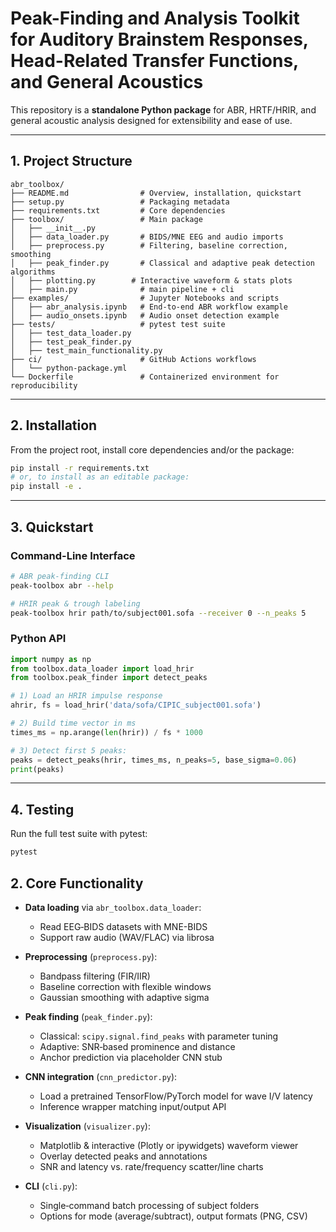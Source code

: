 # Peak-Finding and Analysis Toolkit for Auditory Brainstem Responses, Head-Related Transfer Functions, and General Acoustics

This repository is a **standalone Python package** for ABR, HRTF/HRIR, and general acoustic analysis designed for extensibility and ease of use.

---

## 1. Project Structure
```
abr_toolbox/
├── README.md                # Overview, installation, quickstart
├── setup.py                 # Packaging metadata
├── requirements.txt         # Core dependencies
├── toolbox/                 # Main package
│   ├── __init__.py
│   ├── data_loader.py       # BIDS/MNE EEG and audio imports
│   ├── preprocess.py        # Filtering, baseline correction, smoothing
│   ├── peak_finder.py       # Classical and adaptive peak detection algorithms
│   ├── plotting.py        # Interactive waveform & stats plots
│   ├── main.py              # main pipeline + cli
├── examples/                # Jupyter Notebooks and scripts
│   ├── abr_analysis.ipynb   # End‐to‐end ABR workflow example
│   ├── audio_onsets.ipynb   # Audio onset detection example
├── tests/                   # pytest test suite
│   ├── test_data_loader.py
│   ├── test_peak_finder.py
│   ├── test_main_functionality.py
├── ci/                      # GitHub Actions workflows
│   └── python-package.yml
└── Dockerfile               # Containerized environment for reproducibility
```

---

## 2. Installation

From the project root, install core dependencies and/or the package:

```bash
pip install -r requirements.txt
# or, to install as an editable package:
pip install -e .
```

---

## 3. Quickstart

### Command-Line Interface

```bash
# ABR peak-finding CLI
peak-toolbox abr --help

# HRIR peak & trough labeling
peak-toolbox hrir path/to/subject001.sofa --receiver 0 --n_peaks 5
```

### Python API

```python
import numpy as np
from toolbox.data_loader import load_hrir
from toolbox.peak_finder import detect_peaks

# 1) Load an HRIR impulse response
ahrir, fs = load_hrir('data/sofa/CIPIC_subject001.sofa')

# 2) Build time vector in ms
times_ms = np.arange(len(hrir)) / fs * 1000

# 3) Detect first 5 peaks:
peaks = detect_peaks(hrir, times_ms, n_peaks=5, base_sigma=0.06)
print(peaks)
```

---

## 4. Testing

Run the full test suite with pytest:

```bash
pytest
```


## 2. Core Functionality

- **Data loading** via `abr_toolbox.data_loader`:
  - Read EEG‐BIDS datasets with MNE-BIDS
  - Support raw audio (WAV/FLAC) via librosa

- **Preprocessing** (`preprocess.py`):
  - Bandpass filtering (FIR/IIR)
  - Baseline correction with flexible windows
  - Gaussian smoothing with adaptive sigma

- **Peak finding** (`peak_finder.py`):
  - Classical: `scipy.signal.find_peaks` with parameter tuning
  - Adaptive: SNR‐based prominence and distance
  - Anchor prediction via placeholder CNN stub

- **CNN integration** (`cnn_predictor.py`):
  - Load a pretrained TensorFlow/PyTorch model for wave I/V latency
  - Inference wrapper matching input/output API

- **Visualization** (`visualizer.py`):
  - Matplotlib & interactive (Plotly or ipywidgets) waveform viewer
  - Overlay detected peaks and annotations
  - SNR and latency vs. rate/frequency scatter/line charts

- **CLI** (`cli.py`):
  - Single‐command batch processing of subject folders
  - Options for mode (average/subtract), output formats (PNG, CSV)
